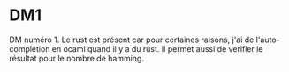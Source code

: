  # DM1
 DM numéro 1.
 Le rust est présent car pour certaines raisons, j'ai de l'auto-complétion en ocaml quand il y a du rust. Il permet aussi de verifier le résultat pour le nombre de hamming.

